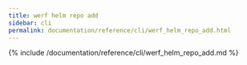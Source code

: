 ```yaml
---
title: werf helm repo add
sidebar: cli
permalink: documentation/reference/cli/werf_helm_repo_add.html
---
```


{% include /documentation/reference/cli/werf_helm_repo_add.md %}

